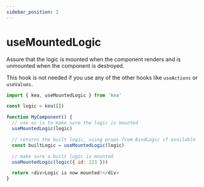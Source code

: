 ```yaml
---
sidebar_position: 2
---
```


# useMountedLogic

Assure that the logic is mounted when the component renders and is unmounted when the component is
destroyed.

This hook is not needed if you use any of the other hooks like `useActions` or `useValues`.

```javascript
import { kea, useMountedLogic } from 'kea'

const logic = kea([])

function MyComponent() {
  // use as is to make sure the logic is mounted
  useMountedLogic(logic)

  // returns the built logic, using props from BindLogic if available
  const builtLogic = useMountedLogic(logic)

  // make sure a built logic is mounted
  useMountedLogic(logic({ id: 123 }))

  return <div>Logic is now mounted!</div>
}
```
